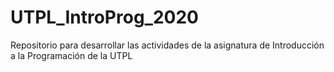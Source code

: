 # UTPL_IntroProg_2020
Repositorio para desarrollar las actividades de la asignatura de Introducción a la Programación de la UTPL
